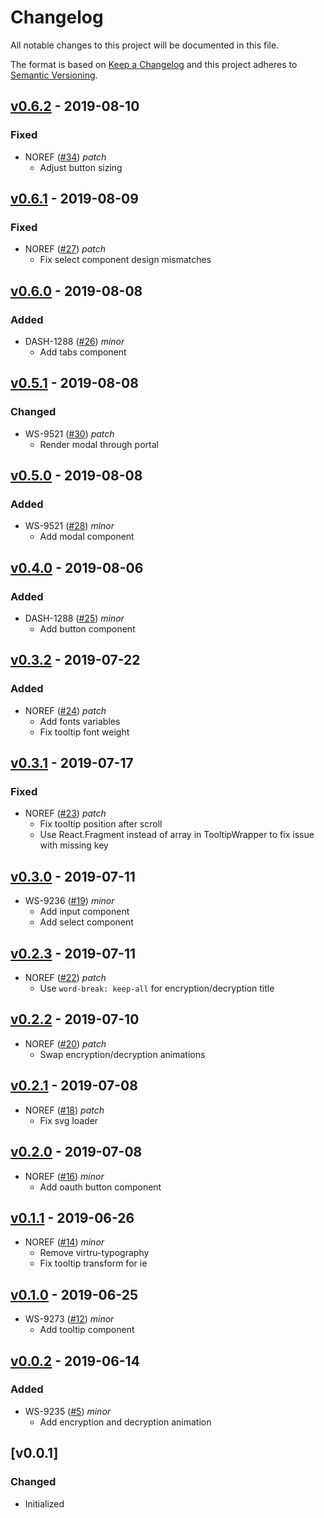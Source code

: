 # Changelog
All notable changes to this project will be documented in this file.

The format is based on [Keep a Changelog](http://keepachangelog.com/en/1.0.0/)
and this project adheres to [Semantic Versioning](http://semver.org/spec/v2.0.0.html).

## [v0.6.2](https://github.com/virtru/react-components/compare/v0.6.1...v0.6.2) - 2019-08-10
### Fixed
- NOREF ([#34](https://github.com/virtru/react-components/pull/34)) _patch_
  - Adjust button sizing

## [v0.6.1](https://github.com/virtru/react-components/compare/v0.6.0...v0.6.1) - 2019-08-09
### Fixed
- NOREF ([#27](https://github.com/virtru/react-components/pull/27)) _patch_
  - Fix select component design mismatches

## [v0.6.0](https://github.com/virtru/react-components/compare/v0.5.1...v0.6.0) - 2019-08-08
### Added
- DASH-1288 ([#26](https://github.com/virtru/react-components/pull/26)) _minor_
  - Add tabs component

## [v0.5.1](https://github.com/virtru/react-components/compare/v0.5.0...v0.5.1) - 2019-08-08
### Changed
- WS-9521 ([#30](https://github.com/virtru/react-components/pull/30)) _patch_
  - Render modal through portal

## [v0.5.0](https://github.com/virtru/react-components/compare/v0.4.0...v0.5.0) - 2019-08-08
### Added
- WS-9521 ([#28](https://github.com/virtru/react-components/pull/28)) _minor_
  - Add modal component

## [v0.4.0](https://github.com/virtru/react-components/compare/v0.3.2...v0.4.0) - 2019-08-06
### Added
- DASH-1288 ([#25](https://github.com/virtru/react-components/pull/25)) _minor_
  - Add button component

## [v0.3.2](https://github.com/virtru/react-components/compare/v0.3.1...v0.3.2) - 2019-07-22
### Added
- NOREF ([#24](https://github.com/virtru/react-components/pull/24)) _patch_
  - Add fonts variables
  - Fix tooltip font weight

## [v0.3.1](https://github.com/virtru/react-components/compare/v0.3.0...v0.3.1) - 2019-07-17
### Fixed
- NOREF ([#23](https://github.com/virtru/react-components/pull/23)) _patch_
  - Fix tooltip position after scroll
  - Use React.Fragment instead of array in TooltipWrapper to fix issue with missing key

## [v0.3.0](https://github.com/virtru/react-components/compare/v0.2.2...v0.3.0) - 2019-07-11
- WS-9236 ([#19](https://github.com/virtru/react-components/pull/19)) _minor_
  - Add input component
  - Add select component

## [v0.2.3](https://github.com/virtru/react-components/compare/v0.2.2...v0.2.3) - 2019-07-11
- NOREF ([#22](https://github.com/virtru/react-components/pull/22)) _patch_
  - Use `word-break: keep-all` for encryption/decryption title

## [v0.2.2](https://github.com/virtru/react-components/compare/v0.2.1...v0.2.2) - 2019-07-10
- NOREF ([#20](https://github.com/virtru/react-components/pull/20)) _patch_
  - Swap encryption/decryption animations

## [v0.2.1](https://github.com/virtru/react-components/compare/v0.2.0...v0.2.1) - 2019-07-08
- NOREF ([#18](https://github.com/virtru/react-components/pull/18)) _patch_
  - Fix svg loader

## [v0.2.0](https://github.com/virtru/react-components/compare/v0.1.0...v0.2.0) - 2019-07-08
- NOREF ([#16](https://github.com/virtru/react-components/pull/16)) _minor_
  - Add oauth button component

## [v0.1.1](https://github.com/virtru/react-components/compare/v0.1.0...v0.1.1) - 2019-06-26
- NOREF ([#14](https://github.com/virtru/react-components/pull/14)) _minor_
  - Remove virtru-typography
  - Fix tooltip transform for ie

## [v0.1.0](https://github.com/virtru/react-components/compare/v0.0.2...v0.1.0) - 2019-06-25
- WS-9273 ([#12](https://github.com/virtru/react-components/pull/12)) _minor_
  - Add tooltip component

## [v0.0.2](https://github.com/virtru/react-components/compare/v0.0.1...v0.0.2) - 2019-06-14
### Added
- WS-9235 ([#5](https://github.com/virtru/react-components/pull/5)) _minor_
  - Add encryption and decryption animation

## [v0.0.1]
### Changed
  - Initialized
